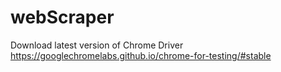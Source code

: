 # webScraper
Download latest version of Chrome Driver
https://googlechromelabs.github.io/chrome-for-testing/#stable

